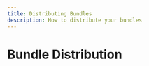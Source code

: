 ```yaml
---
title: Distributing Bundles
description: How to distribute your bundles
---
```


# Bundle Distribution

